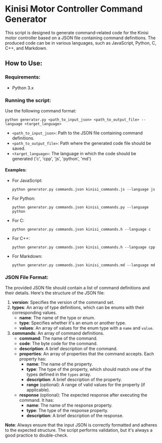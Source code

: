 # Kinisi Motor Controller Command Generator

This script is designed to generate command-related code for the Kinisi motor controller based on a JSON file containing command definitions. The produced code can be in various languages, such as JavaScript, Python, C, C++, and Markdown.

## How to Use:

### Requirements:

- Python 3.x

### Running the script:

Use the following command format:

```
python generator.py <path_to_input_json> <path_to_output_file> --language <target_language>
```
- `<path_to_input_json>`: Path to the JSON file containing command definitions.
- `<path_to_output_file>`: Path where the generated code file should be saved.
- `<target_language>`: The language in which the code should be generated ('c', 'cpp', 'js', 'python', 'md')

#### Examples:

- For JavaScript:
    ```
    python generator.py commands.json kinisi_commands.js --language js
    ```
- For Python:
    ```
    python generator.py commands.json kinisi_commands.py --language python
    ```
- For C:
    ```
    python generator.py commands.json kinisi_commands.h --language c
    ```
- For C++:
    ```
    python generator.py commands.json kinisi_commands.h --language cpp
    ```
- For Markdown:
    ```
    python generator.py commands.json kinisi_commands.md --language md
    ```

### JSON File Format:

The provided JSON file should contain a list of command definitions and their details. Here's the structure of the JSON file:

1. **version**: Specifies the version of the command set.
2. **types**: An array of type definitions, which can be enums with their corresponding values.
   - **name**: The name of the type or enum.
   - **type**: Specifies whether it's an enum or another type.
   - **values**: An array of values for the enum type with a `name` and `value`.
3. **commands**: An array of command definitions.
   - **command**: The name of the command.
   - **code**: The byte code for the command.
   - **description**: A brief description of the command.
   - **properties**: An array of properties that the command accepts. Each property has:
     - **name**: The name of the property.
     - **type**: The type of the property, which should match one of the types defined in the `types` array.
     - **description**: A brief description of the property.
     - **range** (optional): A range of valid values for the property (if applicable).
   - **response** (optional): The expected response after executing the command. It has:
     - **name**: The name of the response property.
     - **type**: The type of the response property.
     - **description**: A brief description of the response.

**Note**: Always ensure that the input JSON is correctly formatted and adheres to the expected structure. The script performs validation, but it's always a good practice to double-check.
